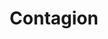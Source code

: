 ---
title: "Contagion"
permalink: /spells/contagion/
tags:
  - Spell
  - 5th Level
  - Necromancy
available_for:
  - Cleric
  - Druid
level: "5th Level"
school: "Necromancy"
range: "Touch"
comp:
  - V
  - S
duration: "7 Days"
attack: "Melee"
description: |
  Your touch inflicts disease. Make a melee spell attack against a creature within your reach. On a hit, you afflict the creature with a disease of your choice from any of the ones described below.

  At the end of each of the target's turns, it must make a constitution saving throw. After failing three of these saving throws, the disease's effects last for the duration, and the creature stops making these saves. After succeeding on three of these saving throws, the creature recovers from the disease, and the spell ends.

  Since this spell induces a natural disease in its target, any effect that removes a disease or otherwise ameliorates a disease's effects apply to it.

  ***Blinding Sickness.*** Pain grips the creature's mind, and its eyes turn milky white. The creature has disadvantage on wisdom checks and wisdom saving throws and is blinded.

  ***Filth Fever.*** A raging fever sweeps through the creature's body. The creature has disadvantage on strength checks, strength saving throws, and attack rolls that use Strength.

  ***Flesh Rot.*** The creature's flesh decays. The creature has disadvantage on Charisma checks and vulnerability to all damage.

  ***Mindfire.*** The creature's mind becomes feverish. The creature has disadvantage on intelligence checks and intelligence saving throws, and the creature behaves as if under the effects of the confusion spell during combat.

  ***Seizure.*** The creature is overcome with shaking. The creature has disadvantage on dexterity checks, dexterity saving throws, and attack rolls that use Dexterity.

  ***Slimy Doom.*** The creature begins to bleed uncontrollably. The creature has disadvantage on constitution checks and constitution saving throws. In addition, whenever the creature takes damage, it is stunned until the end of its next turn.
excerpt: "Your touch inflicts disease."
source: "Basic Rules"
---